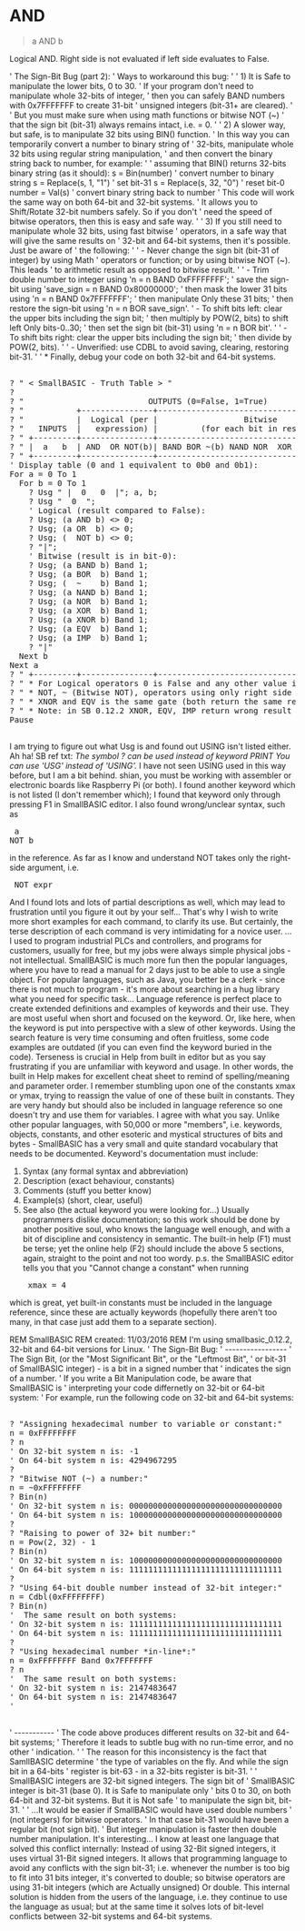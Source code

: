 # AND

> a AND b

Logical AND. Right side is not evaluated if left side evaluates to False.

' The Sign-Bit Bug (part 2):
' Ways to workaround this bug:
'
' 1) It is Safe to manipulate the lower bits, 0 to 30.
'    If your program don't need to manipulate whole 32-bits of integer,
'    then you can safely BAND numbers with 0x7FFFFFFF to create 31-bit
'    unsigned integers (bit-31+ are cleared).
'
'    But you must make sure when using math functions or bitwise NOT (~)
'    that the sign bit (bit-31) always remains intact, i.e. = 0.
'
' 2) A slower way, but safe, is to manipulate 32 bits using BIN() function.
'    In this way you can temporarily convert a number to binary string of
'    32-bits, manipulate whole 32 bits using regular string manipulation,
'    and then convert the binary string back to number, for example:
'
     ' assuming that BIN() returns 32-bits binary string (as it should):
     s = Bin(number)         ' convert number to binary string
     s = Replace(s, 1, "1")  ' set bit-31
     s = Replace(s, 32, "0") ' reset bit-0
     number = Val(s)         ' convert binary string back to number
'    This code will work the same way on both 64-bit and 32-bit systems.
'    It allows you to Shift/Rotate 32-bit numbers safely. So if you don't
'    need the speed of bitwise operators, then this is easy and safe way.
'
' 3) If you still need to manipulate whole 32 bits, using fast bitwise
'    operators, in a safe way that will give the same results on
'    32-bit and 64-bit systems, then it's possible. Just be aware of
'    the following:
'
'    - Never change the sign bit (bit-31 of integer) by using Math
'      operators or function; or by using bitwise NOT (~). This leads
'      to arithmetic result as opposed to bitwise result.
'
'    - Trim double number to integer using 'n = n BAND 0xFFFFFFFF';
'      save the sign-bit using 'save_sign = n BAND 0x80000000';
'      then mask the lower 31 bits using 'n = n BAND 0x7FFFFFFF';
'      then manipulate Only these 31 bits;
'      then restore the sign-bit using 'n = n BOR save_sign'.
'    - To shift bits left: clear the upper bits including the sign bit;
'      then multiply by POW(2, bits) to shift left Only bits-0..30;
'      then set the sign bit (bit-31) using 'n = n BOR bit'.
'
'    - To shift bits right: clear the upper bits including the sign bit;
'      then divide by POW(2, bits).
'
'    - Unverified: use CDBL to avoid saving, clearing, restoring bit-31. 
'
' * Finally, debug your code on both 32-bit and 64-bit systems.

<pre>

? " < SmallBASIC - Truth Table > "
?
? "                          OUTPUTS (0=False, 1=True)                       "
? "           +---------------+---------------------------------------------+"
? "           |  Logical (per |                  Bitwise                    |"
? "   INPUTS  |   expression) |         (for each bit in result)            |"
? " +---------+---------------+---------------------------------------------+"
? " |  a   b  | AND  OR NOT(b)| BAND BOR ~(b) NAND NOR  XOR  XNOR EQV  IMP  |"
? " +---------+---------------+---------------------------------------------+"
' Display table (0 and 1 equivalent to 0b0 and 0b1):
For a = 0 To 1
  For b = 0 To 1
    ? Usg " |  0   0  |"; a, b;
    ? Usg "  0  ";
    ' Logical (result compared to False):
    ? Usg; (a AND b) <> 0;
    ? Usg; (a OR  b) <> 0;
    ? Usg; (  NOT b) <> 0;
    ? "|";
    ' Bitwise (result is in bit-0):
    ? Usg; (a BAND b) Band 1;
    ? Usg; (a BOR  b) Band 1;
    ? Usg; (  ~    b) Band 1;
    ? Usg; (a NAND b) Band 1;
    ? Usg; (a NOR  b) Band 1;
    ? Usg; (a XOR  b) Band 1;
    ? Usg; (a XNOR b) Band 1;
    ? Usg; (a EQV  b) Band 1;
    ? Usg; (a IMP  b) Band 1;
    ? "|"
  Next b
Next a
? " +---------+---------------+---------------------------------------------+"
? " * For Logical operators 0 is False and any other value is True."
? " * NOT, ~ (Bitwise NOT), operators using only right side value/expression."
? " * XNOR and EQV is the same gate (both return the same result)."
? " * Note: in SB 0.12.2 XNOR, EQV, IMP return wrong result (see bug report)."
Pause

</pre>

I am trying to figure out what Usg is and found out USING isn't listed either.
Ah ha!
SB ref txt: <cite> The symbol ? can be used instead of keyword PRINT You can use 'USG' instead of 'USING'. </cite>
I have not seen USING used in this way before, but I am a bit behind.
shian, you must be working with assembler or electronic boards like Raspberry Pi (or both).
I found another keyword which is not listed (I don't remember which); I found that keyword only through pressing F1 in SmallBASIC editor.
I also found wrong/unclear syntax, such as <pre>
a NOT b
</pre>
 in the reference.
As far as I know and understand NOT takes only the right-side argument, i.e. <pre>
NOT expr
</pre>

And I found lots and lots of partial descriptions as well, which may lead to frustration until you figure it out by your self...
That's why I wish to write more short examples for each command, to clarify its use. But certainly, the terse description of each command is very intimidating for a novice user.
... I used to program industrial PLCs and controllers, and programs for customers,
usually for free, but my jobs were always simple physical jobs - not intellectual. 
SmallBASIC is much more fun then the popular languages, where you have to read a manual for 2 days just to be able to use a single object. For popular languages, such as Java, you better be a clerk - since there is not much to program - it's more about searching in a hug library what you need for specific task...
Language reference is perfect place to create extended definitions and examples of keywords and their use. They are most useful when short and focused on the keyword. Or, like here, when the keyword is put into perspective with a slew of other keywords. Using the search feature is very time consuming and often fruitless, some code examples are outdated (if you can even find the keyword buried in the code).
Terseness is crucial in Help from built in editor but as you say frustrating if you are unfamiliar with keyword and usage. In other words, the built in Help makes for excellent cheat sheet to remind of spelling/meaning and parameter order.
I remember stumbling upon one of the constants xmax or ymax, trying to reassign the value of one of these built in constants. They are very handy but should also be included in language reference so one doesn't try and use them for variables.
I agree with what you say.
Unlike other popular languages, with 50,000 or more "members", i.e.  keywords, objects, constants, and other esoteric and mystical structures of bits and bytes - SmallBASIC has a very small and quite standard vocabulary that needs to be documented.
 Keyword's documentation must include:
1. Syntax (any formal syntax and abbreviation)
2. Description (exact behaviour, constants)
3. Comments (stuff you better know)
4. Example(s) (short, clear, useful)
5. See also (the actual keyword you were looking for...)
Usually programmers dislike documentation; so this work should be done by another positive soul, who knows the language well enough, and with a bit of discipline and consistency in semantic. 
The built-in help (F1) must be terse; yet the online help (F2) should include the above 5 sections, again, straight to the point and not too wordy.
p.s. the SmallBASIC editor tells you that you "Cannot change a constant" when running <pre>
xmax = 4
</pre>
 which is great, yet built-in constants must be included in the language reference, since these are actually keywords (hopefully there aren't too many, in that case just add them to a separate section).


REM SmallBASIC
REM created: 11/03/2016
REM I'm using smallbasic_0.12.2, 32-bit and 64-bit versions for Linux.
' The Sign-Bit Bug:
' -----------------
' The Sign Bit, (or the "Most Significant Bit", or the "Leftmost Bit",
' or bit-31 of SmallBASIC integer) - is a bit in a signed number that
' indicates the sign of a number.
' If you write a Bit Manipulation code, be aware that SmallBASIC is
' interpreting your code differnetly on 32-bit or 64-bit system:
' For example, run the following code on 32-bit and 64-bit systems:
<pre>

? "Assigning hexadecimal number to variable or constant:"
n = 0xFFFFFFFF
? n
' On 32-bit system n is: -1
' On 64-bit system n is: 4294967295
?
? "Bitwise NOT (~) a number:"
n = ~0xFFFFFFFF
? Bin(n)
' On 32-bit system n is: 00000000000000000000000000000000
' On 64-bit system n is: 10000000000000000000000000000000
?
? "Raising to power of 32+ bit number:"
n = Pow(2, 32) - 1
? Bin(n)
' On 32-bit system n is: 10000000000000000000000000000000
' On 64-bit system n is: 11111111111111111111111111111111
?
? "Using 64-bit double number instead of 32-bit integer:"
n = Cdbl(0xFFFFFFFF)
? Bin(n)
'  The same result on both systems:
' On 32-bit system n is: 11111111111111111111111111111111
' On 64-bit system n is: 11111111111111111111111111111111
?
? "Using hexadecimal number *in-line*:"
n = 0xFFFFFFFF Band 0x7FFFFFFF
? n
'  The same result on both systems:
' On 32-bit system n is: 2147483647
' On 64-bit system n is: 2147483647
'

</pre>

' -----------
' The code above produces different results on 32-bit and 64-bit systems;
' Therefore it leads to subtle bug with no run-time error, and no other
' indication.
'
' The reason for this inconsistency is the fact that SamllBASIC determine
' the type of variables on the fly. And while the sign bit in a 64-bits
' register is bit-63 - in a 32-bits register is bit-31.
'
' SmallBASIC integers are 32-bit signed integers. The sign bit of
' SmallBASIC integer is bit-31 (base 0). It is Safe to manipulate only
' bits 0 to 30, on both 64-bit and 32-bit systems. But it is Not safe
' to manipulate the sign bit, bit-31.
'
' ...It would be easier if SmallBASIC would have used double numbers
'    (not integers) for bitwise operators.
'    In that case bit-31 would have been a regular bit (not sign bit).
'    But integer manipulation is faster then double number manipulation.
It's interesting...
I know at least one language that solved this conflict internally:
Instead of using 32-Bit signed integers, it uses virtual 31-Bit signed integers.
It allows that programming language to avoid any conflicts with the sign bit-31;
i.e. whenever the number is too big to fit into 31 bits integer, it's converted to double;
so bitwise operators are using 31-bit integers (which are Actually unsigned) Or double.
This internal solution is hidden from the users of the language, i.e. they continue to use the
language as usual; but at the same time it solves lots of bit-level conflicts between 32-bit systems 
and 64-bit systems.
